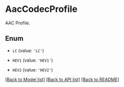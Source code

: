 # AacCodecProfile

AAC Profile.

## Enum

* `LC` (value: `'LC'`)

* `HEV1` (value: `'HEV1'`)

* `HEV2` (value: `'HEV2'`)

[[Back to Model list]](../README.md#documentation-for-models) [[Back to API list]](../README.md#documentation-for-api-endpoints) [[Back to README]](../README.md)


